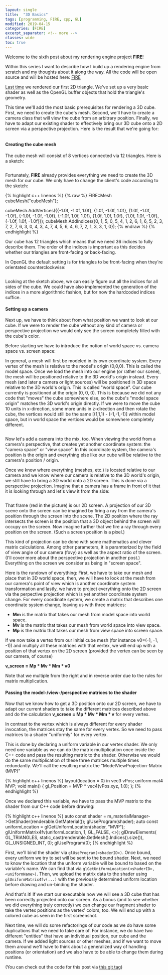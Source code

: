 ```yaml
---
layout: single
title:  "3D Basics"
tags: [programming, FIRE, cpp, GL]
modified: 2019-04-15
categories: [FIRE]
excerpt_separator: <!-- more -->
classes: wide
toc: true
---
```


Welcome to the sixth post about my rendering engine project **FIRE**!

Within this series I want to describe how I build up a rendering engine from scratch and my thoughts about it along the way.
All the code will be open source and will be hosted here: [FIRE](https://github.com/markusrothe/FIRE)

[Last time](https://www.markusrothe.dev/fire/2019/03/24/FIRE-5-Rendering-a-triangle.html) we rendered our first 2D triangle. 
We've set up a very basic shader as well as the OpenGL buffer objects that hold the triangle's geometry.

This time we'll add the most basic prerequisites for rendering a 3D cube.
First, we need to create the cube's mesh. 
Second, we'll have to create a camera class that will view the cube from an arbitrary position. 
Finally, we have to adapt our existing shader to effectively bring our 3D cube onto a 2D screen via a perspective projection. 
Here is the result that we're going for:

<figure>
	<img src="/images/FIRE-6-Cube.PNG" alt="">
</figure>

<!-- more -->

#### Creating the cube mesh

The cube mesh will consist of 8 vertices connected via 12 triangles. Here is a sketch:

<figure>
	<img src="/images/FIRE-6-CubeMesh.png" alt="">
</figure>

Fortunately, **FIRE** already provides everything we need to create the 3D mesh for our cube. 
We only have to change the client's code according to the sketch:

{% highlight c++ linenos %}
{% raw %}
FIRE::Mesh cubeMesh{"cubeMesh"}; 

cubeMesh.AddVertices({{-1.0f, -1.0f, 1.0f},
                      {1.0f, -1.0f, 1.0f},
                      {1.0f, -1.0f, -1.0f},
                      {-1.0f, -1.0f, -1.0f},
                      {-1.0f, 1.0f, 1.0f},
                      {1.0f, 1.0f, 1.0f},
                      {1.0f, 1.0f, -1.0f},
                      {-1.0f, 1.0f, -1.0f}});
cubeMesh.AddIndices({0, 1, 5, 0, 5, 4,
                     1, 2, 6, 1, 6, 5,
                     2, 3, 7, 2, 7, 6,
                     3, 0, 4, 3, 4, 7,
                     4, 5, 6, 4, 6, 7,
                     2, 1, 3, 3, 1, 0});
{% endraw %}
{% endhighlight %}

Our cube has 12 triangles which means that we need 36 indices to fully describe them. The order of the indices is important as this decides whether our triangles are front-facing or back-facing. 

In OpenGL the default setting is for triangles to be front-facing when they're orientated counterclockwise:

<figure>
	<img src="/images/FIRE-6-CubeIndices.png" alt="">
</figure>

Looking at the sketch above, we can easily figure out all the indices for all sides of the cube.
We could have also implemented the generation of the indices in a more algorithmic fashion, but for now the hardcoded indices suffice.

#### Setting up a camera

Next up, we have to think about from what position we want to look at our cube. 
If we were to render the cube without any kind of camera or perspective projection we would only see the screen completely filled with the cube's color. 

Before starting we have to introduce the notion of world space vs. camera space vs. screen space:

In general, a mesh will first be modeled in its own coordinate system. 
Every vertex of the mesh is relative to the model's origin (0,0,0).
This is called the model space.
Once we load the mesh into our engine (or rather our scene), the mesh will be positioned relative to the 3D world's origin instead. 
Every mesh (and later a camera or light sources) will be positioned in 3D space relative to the 3D world's origin.
This is called "world space". Our cube currently is positioned at the origin (0, 0, 0). This is because we did not any code that "moves" the cube somewhere else, so the cube's "model space origin" matches the 3D world's origin directly. 
If we were to move the cube 10 units in x-direction, some more units in z-direction and then rotate the cube, the vertices would still be the same [(1,1,1) - (-1,-1,-1)] within model space, but in world space the vertices would be somewhere completely different.

<figure>
	<img src="/images/FIRE-6-WorldSpace.png" alt="">
</figure>

Now let's add a camera into the mix, too. When viewing the world from a camera's perspective, that creates yet another coordinate system: the "camera space" or "view space". In this coordinate system, the camera's position is the origin and everything else like our cube will be relative to the camera's position / origin.

Once we know where everything (meshes, etc.) is located relative to our camera and we know where our camera is relative to the 3D world's origin, we still have to bring a 3D world onto a 2D screen. 
This is done via a perspective projection.
Imagine that a camera has a frame in front of it that it is looking through and let's view it from the side:

<figure>
	<img src="/images/FIRE-6-Camera.PNG" alt="">
</figure>

That frame (red in the picture) is our 2D screen. 
A projection of our 3D scene onto the screen can be imagined by firing a ray from the camera's position through the screen into the scene. 
The 2D position where the ray intersects the screen is the position that a 3D object behind the screen will occupy on the screen.
Now imagine further that we fire a ray through every position on the screen. (Such a screen position is a pixel.)

This kind of projection can be done with some mathematics and clever matrix calculations. Among other parameters, it is paramterized by the field of view angle of our camera (fovy) as well as the aspect ratio of the screen.
(I'll cover more about the perspective projection in another post.)
Everything on the screen we consider as being in "screen space".

Here is the rundown of everything: First, we have to take our mesh and place that in 3D world space, then, we will have to look at the mesh from our camera's point of view which is another coordinate system transformation and lastly, we have to project everything onto the 2D screen via the perpective projection which is yet another coordinate system change. For every coordinate system, we create a matrix that describes one coordinate system change, leaving us with three matrices: 
* **Mm** is the matrix that takes our mesh from model space into world space.
* **Mv** is the matrix that takes our mesh from world space into view space.
* **Mp** is the matrix that takes our mesh from view space into screen space.

If we now take a vertex from our initial cube mesh (for instance v0=(-1, -1, -1)) and multiply all these matrices with that vertex, we will end up with a position of that vertex on the 2D screen (provided the vertex can be seen by our camera, of course)

**v_screen = Mp * Mv * Mm * v0**

Note that we multiple from the right and in reverse order due to the rules for matrix multiplication.

#### Passing the model-/view-/perspective matrices to the shader

Now that we know how to get a 3D position onto our 2D screen, we have to adapt our current shaders to take the different matrices described above and do the calculation **v_screen = Mp * Mv * Mm * v** for every vertex.

In contrast to the vertex which is always different for every shader invocation, the matrices stay the same for every vertex. 
So we need to pass matrices to a shader "uniformly" for every vertex.

This is done by declaring a uniform variable in our vertex shader. 
We only need one variable as we can do the matrix multiplication once inside the C++ code and pass the resulting matrix to the shader.
Otherwise we would do the same multiplication of these three matrices multiple times redundantly.
We'll call the resulting matrix the "ModelViewProjection-Matrix (MVP)"

{% highlight c++ linenos %}
layout(location = 0) in vec3 vPos;
uniform mat4 MVP;
void main() { 
    gl_Position = MVP * vec4(vPos.xyz, 1.0);
};
{% endhighlight %}

Once we declared this variable, we have to pass the MVP matrix to the shader from our C++ code before drawing:

{% highlight c++ linenos %}
auto const shader = m_materialManager->GetShader(renderable.GetMaterial());
glUseProgram(shader);
auto const uniformLocation = glGetUniformLocation(shader, "MVP");
glUniformMatrix4fv(uniformLocation, 1, GL_FALSE, <<matrix data>>);
glDrawElements(
        GL_TRIANGLES, static_cast<GLsizei>(renderable.GetMesh().Indices().size()), GL_UNSIGNED_INT, 0);
glUseProgram(0);
{% endhighlight %}

First, we'll bind the shader via `glUseProgram(<shaderID>)`. Once bound, every uniform we try to set will be sent to the bound shader.
Next, we need to know the location that the uniform variable will be bound to based on the variable's name. We can find that via `glGetUniformLocation(<shaderID>, <uniformName>)`.
Then, we upload the matrix data to the shader using `glUniformMatrix4fv(...)` with the previously determined uniform location before drawing and un-binding the shader.

And that's it! If we start our executable now we will see a 3D cube that has been correctly projected onto our screen. As a bonus (and to see whether we did everything truly correctly) we can change our fragment shader to take the vertex positions as the vertex' colors, too. We will end up with a colored cube as seen in the first screenshot.

Next time, we will do some refactorings of our code as we do have some duplications that we need to take care of. For instance, we do have two different "entities" that have an individual position, our cube and the camera. If we added light sources or other meshes, and if we want to move them around we'll have to think about a generalized way of handling positions (or orientation) and we also have to be able to change them during runtime.

(You can check out the code for this post via [this git tag](https://github.com/markusrothe/FIRE/tree/FIRE-6))
